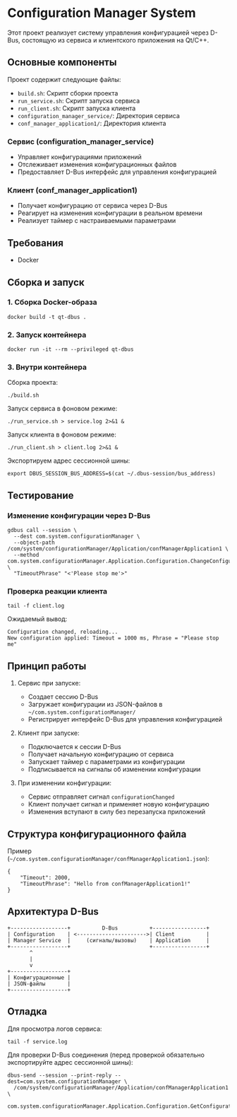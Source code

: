 # Configuration Manager System

Этот проект реализует систему управления конфигурацией через D-Bus, состоящую из сервиса и клиентского приложения на Qt/C++.

## Основные компоненты

Проект содержит следующие файлы:

- `build.sh`: Скрипт сборки проекта
- `run_service.sh`: Скрипт запуска сервиса
- `run_client.sh`: Скрипт запуска клиента
- `configuration_manager_service/`: Директория сервиса
- `conf_manager_application1/`: Директория клиента

### Сервис (configuration_manager_service)
- Управляет конфигурациями приложений
- Отслеживает изменения конфигурационных файлов
- Предоставляет D-Bus интерфейс для управления конфигурацией

### Клиент (conf_manager_application1)
- Получает конфигурацию от сервиса через D-Bus
- Реагирует на изменения конфигурации в реальном времени
- Реализует таймер с настраиваемыми параметрами

## Требования

- Docker

## Сборка и запуск

### 1. Сборка Docker-образа

```
docker build -t qt-dbus .
```

### 2. Запуск контейнера

```
docker run -it --rm --privileged qt-dbus
```

### 3. Внутри контейнера

Сборка проекта:

```
./build.sh
```

Запуск сервиса в фоновом режиме:

```
./run_service.sh > service.log 2>&1 &
```

Запуск клиента в фоновом режиме:

```
./run_client.sh > client.log 2>&1 &
```

Экспортируем адрес сессионной шины:

```
export DBUS_SESSION_BUS_ADDRESS=$(cat ~/.dbus-session/bus_address)
```

## Тестирование

### Изменение конфигурации через D-Bus

```
gdbus call --session \
  --dest com.system.configurationManager \
  --object-path /com/system/configurationManager/Application/confManagerApplication1 \
  --method com.system.configurationManager.Application.Configuration.ChangeConfiguration \
  "TimeoutPhrase" "<'Please stop me'>"
```

### Проверка реакции клиента

```
tail -f client.log
```

Ожидаемый вывод:

```
Configuration changed, reloading...
New configuration applied: Timeout = 1000 ms, Phrase = "Please stop me"
```

## Принцип работы

1. Сервис при запуске:
   - Создает сессию D-Bus
   - Загружает конфигурации из JSON-файлов в `~/com.system.configurationManager/`
   - Регистрирует интерфейс D-Bus для управления конфигурацией

2. Клиент при запуске:
   - Подключается к сессии D-Bus
   - Получает начальную конфигурацию от сервиса
   - Запускает таймер с параметрами из конфигурации
   - Подписывается на сигналы об изменении конфигурации

3. При изменении конфигурации:
   - Сервис отправляет сигнал `configurationChanged`
   - Клиент получает сигнал и применяет новую конфигурацию
   - Изменения вступают в силу без перезапуска приложений

## Структура конфигурационного файла

Пример (`~/com.system.configurationManager/confManagerApplication1.json`):

```
{
    "Timeout": 2000,
    "TimeoutPhrase": "Hello from confManagerApplication1!"
}
```

## Архитектура D-Bus

```
+------------------+          D-Bus          +-----------------+
| Configuration    | <---------------------->| Client          |
| Manager Service  |     (сигналы/вызовы)    | Application     |
+------------------+                         +-----------------+
       ^
       |
       v
+------------------+
| Конфигурационные |
| JSON-файлы       |
+------------------+
```

## Отладка

Для просмотра логов сервиса:

```
tail -f service.log
```

Для проверки D-Bus соединения (перед проверкой обязательно экспортируйте адрес сессионной шины):

```
dbus-send --session --print-reply --dest=com.system.configurationManager \
  /com/system/configurationManager/Application/confManagerApplication1 \
  com.system.configurationManager.Application.Configuration.GetConfiguration
```
